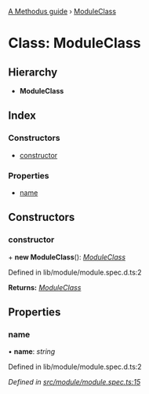 [A Methodus guide](../README.md) › [ModuleClass](moduleclass.md)

# Class: ModuleClass

## Hierarchy

* **ModuleClass**

## Index

### Constructors

* [constructor](moduleclass.md#constructor)

### Properties

* [name](moduleclass.md#name)

## Constructors

###  constructor

\+ **new ModuleClass**(): *[ModuleClass](moduleclass.md)*

Defined in lib/module/module.spec.d.ts:2

**Returns:** *[ModuleClass](moduleclass.md)*

## Properties

###  name

• **name**: *string*

Defined in lib/module/module.spec.d.ts:2

*Defined in [src/module/module.spec.ts:15](https://github.com/nodulusteam/methodus.dev/blob/3099105/modules/framework/framework-decorators/src/module/module.spec.ts#L15)*
